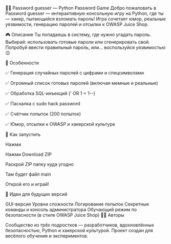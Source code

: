 🕵️‍♂️ Password guesser — Python Password Game Добро пожаловать в Password guesser — интерактивную консольную игру на Python, где ты — хакер, пытающийся взломать пароль! Игра сочетает юмор, реальные уязвимости, генерацию паролей и отсылки к OWASP Juice Shop.

🎮 Описание Ты попадаешь в систему, где нужно угадать пароль. Выбирай: использовать готовые пароли или сгенерировать свой. Попробуй ввести правильный пароль, или... воспользуйся уязвимостью 😉

🧩 Особенности

✅ Генерация случайных паролей с цифрами и спецсимволами

✅ Огромный список готовых паролей (включая мемные и реальные)

✅ Обработка SQL-инъекций (' OR 1 = 1--)

✅ Пасхалка с sudo hack password

✅ Счётчик попыток (200 попыток)

✅ Юмор, отсылки к OWASP и хакерской культуре

🚀 Как запустить

Нажми

Нажми Download ZIP

Раскрой ZIP папку куда угодно

Там будет файл main

Открой его и играй!

🧠 Идеи для будущих версий

GUI-версия
Уровни сложности
Логирование попыток
Секретные команды и консоль администратора
Обучающий режим по безопасности (в стиле OWASP Juice Shop)
👨‍💻 Авторы

Сообщество из трёх подростков — разработчиков, вдохновлённых безопасностью, Python и хакерской культурой. Проект создан для весёлого обучения и экспериментов.
